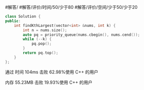 #解答/ #解答/评价/时间/50/少于80 #解答/评价/空间/少于50/少于20 

``` C++
class Solution {
public:
	int findKthLargest(vector<int> &nums, int k) {
		int n = nums.size();
		auto pq = priority_queue(nums.cbegin(), nums.cend());
		while (--k) {
			pq.pop();
		}
		return pq.top();
	}
};
```

通过
时间
104ms
击败 62.98%使用 C++ 的用户

内存
55.23MB
击败 19.93%使用 C++ 的用户